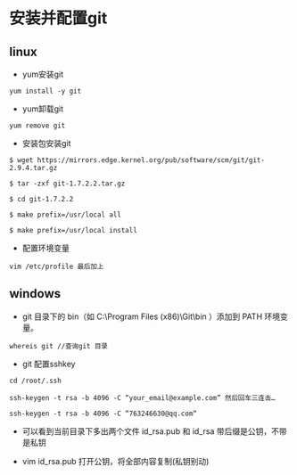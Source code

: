 # 安装并配置git

## linux

- yum安装git

```
yum install -y git
```

-  yum卸载git

```
yum remove git
```

- 安装包安装git

```
$ wget https://mirrors.edge.kernel.org/pub/software/scm/git/git-2.9.4.tar.gz
```

```
$ tar -zxf git-1.7.2.2.tar.gz
```

```
$ cd git-1.7.2.2
```

```
$ make prefix=/usr/local all
```

```
$ make prefix=/usr/local install
```

- 配置环境变量 

```
vim /etc/profile 最后加上
```

## windows

- git 目录下的 bin（如 C:\Program Files (x86)\Git\bin ）添加到 PATH 环境变量。

```
whereis git //查询git 目录
```

- git  配置sshkey


```
cd /root/.ssh
```

```
ssh-keygen -t rsa -b 4096 -C “your_email@example.com” 然后回车三连击…
```

```
ssh-keygen -t rsa -b 4096 -C “763246630@qq.com“
```

- 可以看到当前目录下多出两个文件 id_rsa.pub 和 id_rsa 带后缀是公钥，不带是私钥


- vim id_rsa.pub 打开公钥，将全部内容复制(私钥别动)
